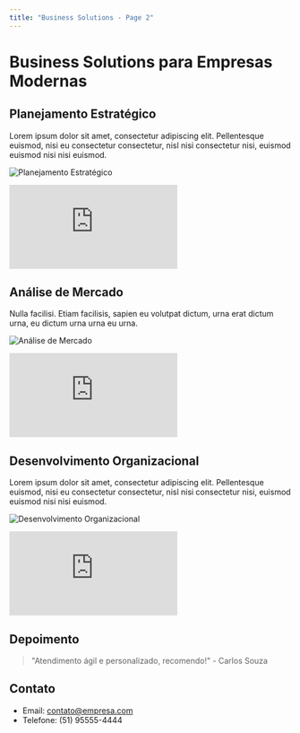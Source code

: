 ```yaml
---
title: "Business Solutions - Page 2"
---
```


# Business Solutions para Empresas Modernas

## Planejamento Estratégico
Lorem ipsum dolor sit amet, consectetur adipiscing elit. Pellentesque euismod, nisi eu consectetur consectetur, nisl nisi consectetur nisi, euismod euismod nisi nisi euismod.

![Planejamento Estratégico](https://source.unsplash.com/800x400/?business,planning,office,2481)
<iframe class="w-full h-64 object-cover rounded-lg shadow-lg my-4" src="https://www.youtube.com/embed/TD7WSLeQtVw" frameborder="0" allowfullscreen></iframe>

## Análise de Mercado
Nulla facilisi. Etiam facilisis, sapien eu volutpat dictum, urna erat dictum urna, eu dictum urna urna eu urna.

![Análise de Mercado](https://source.unsplash.com/800x400/?market,analysis,charts,432)
<iframe class="w-full h-64 object-cover rounded-lg shadow-lg my-4" src="https://www.youtube.com/embed/ish-2YpEkgM" frameborder="0" allowfullscreen></iframe>

## Desenvolvimento Organizacional
Lorem ipsum dolor sit amet, consectetur adipiscing elit. Pellentesque euismod, nisi eu consectetur consectetur, nisl nisi consectetur nisi, euismod euismod nisi nisi euismod.

![Desenvolvimento Organizacional](https://source.unsplash.com/800x400/?organization,team,success,3236)
<iframe class="w-full h-64 object-cover rounded-lg shadow-lg my-4" src="https://www.youtube.com/embed/IBgrOqOJLFs" frameborder="0" allowfullscreen></iframe>

## Depoimento
> "Atendimento ágil e personalizado, recomendo!" - Carlos Souza

## Contato
- Email: contato@empresa.com
- Telefone: (51) 95555-4444
